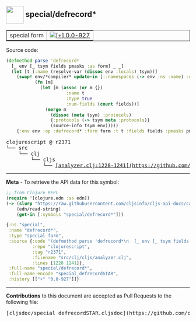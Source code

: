 ## <img width="48px" valign="middle" src="http://i.imgur.com/Hi20huC.png"> special/defrecord\*

 <table border="1">
<tr>

<td>special form</td>
<td><a href="https://github.com/cljsinfo/cljs-api-docs/tree/0.0-927"><img valign="middle" alt="[+] 0.0-927" src="https://img.shields.io/badge/+-0.0--927-lightgrey.svg"></a> </td>
</tr>
</table>






Source code:

```clj
(defmethod parse 'defrecord*
  [_ env [_ tsym fields pmasks :as form] _ _]
  (let [t (:name (resolve-var (dissoc env :locals) tsym))]
    (swap! env/*compiler* update-in [::namespaces (-> env :ns :name) :defs tsym]
           (fn [m]
             (let [m (assoc (or m {})
                       :name t
                       :type true
                       :num-fields (count fields))]
               (merge m
                 (dissoc (meta tsym) :protocols)
                 {:protocols (-> tsym meta :protocols)}
                 (source-info tsym env)))))
    {:env env :op :defrecord* :form form :t t :fields fields :pmasks pmasks}))
```

 <pre>
clojurescript @ r2371
└── src
    └── clj
        └── cljs
            └── <ins>[analyzer.clj:1228-1241](https://github.com/clojure/clojurescript/blob/r2371/src/clj/cljs/analyzer.clj#L1228-L1241)</ins>
</pre>


---

__Meta__ - To retrieve the API data for this symbol:

```clj
;; from Clojure REPL
(require '[clojure.edn :as edn])
(-> (slurp "https://raw.githubusercontent.com/cljsinfo/cljs-api-docs/catalog/cljs-api.edn")
    (edn/read-string)
    (get-in [:symbols "special/defrecord*"]))
```

```clj
{:ns "special",
 :name "defrecord*",
 :type "special form",
 :source {:code "(defmethod parse 'defrecord*\n  [_ env [_ tsym fields pmasks :as form] _ _]\n  (let [t (:name (resolve-var (dissoc env :locals) tsym))]\n    (swap! env/*compiler* update-in [::namespaces (-> env :ns :name) :defs tsym]\n           (fn [m]\n             (let [m (assoc (or m {})\n                       :name t\n                       :type true\n                       :num-fields (count fields))]\n               (merge m\n                 (dissoc (meta tsym) :protocols)\n                 {:protocols (-> tsym meta :protocols)}\n                 (source-info tsym env)))))\n    {:env env :op :defrecord* :form form :t t :fields fields :pmasks pmasks}))",
          :repo "clojurescript",
          :tag "r2371",
          :filename "src/clj/cljs/analyzer.clj",
          :lines [1228 1241]},
 :full-name "special/defrecord*",
 :full-name-encode "special_defrecordSTAR",
 :history [["+" "0.0-927"]]}

```

---

__Contributions__ to this document are accepted as Pull Requests to the following file:

 <pre>
[cljsdoc/special_defrecordSTAR.cljsdoc](https://github.com/cljsinfo/cljs-api-docs/blob/master/cljsdoc/special_defrecordSTAR.cljsdoc)
</pre>

